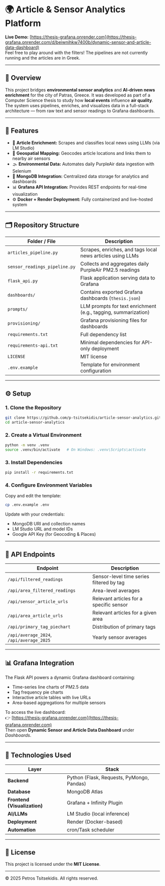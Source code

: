 # 🌍 Article & Sensor Analytics Platform

**Live Demo:** [https://thesis-grafana.onrender.com](https://thesis-grafana.onrender.com/d/beiwnihkw7400b/dynamic-sensor-and-article-data-dashboard)  
Feel free to play around with the filters! The pipelines are not currently running and the articles are in Greek.

---

## 🧠 Overview

This project bridges **environmental sensor analytics** and **AI-driven news enrichment** for the city of Patras, Greece.
It was developed as part of a Computer Science thesis to study how **local events** influence **air quality**.
The system uses pipelines, enriches, and visualizes data in a full-stack architecture — from raw text and sensor readings to Grafana dashboards.

---

## 🚀 Features

- 📰 **Article Enrichment:** Scrapes and classifies local news using LLMs (via LM Studio)
- 📍 **Geospatial Mapping:** Geocodes article locations and links them to nearby air sensors
- 🌫️ **Environmental Data:** Automates daily PurpleAir data ingestion with Selenium
- 🧩 **MongoDB Integration:** Centralized data storage for analytics and dashboards
- 📊 **Grafana API Integration:** Provides REST endpoints for real-time visualization
- ⚙️ **Docker + Render Deployment:** Fully containerized and live-hosted system

---

## 🗂️ Repository Structure

| Folder / File | Description |
|----------------|-------------|
| `articles_pipeline.py` | Scrapes, enriches, and tags local news articles using LLMs |
| `sensor_readings_pipeline.py` | Collects and aggregates daily PurpleAir PM2.5 readings |
| `flask_api.py` | Flask application serving data to Grafana |
| `dashboards/` | Contains exported Grafana dashboards (`thesis.json`) |
| `prompts/` | LLM prompts for text enrichment (e.g., tagging, summarization) |
| `provisioning/` | Grafana provisioning files for dashboards |
| `requirements.txt` | Full dependency list |
| `requirements-api.txt` | Minimal dependencies for API-only deployment |
| `LICENSE` | MIT license |
| `.env.example` | Template for environment configuration |

---

## ⚙️ Setup

### 1. Clone the Repository
```bash
git clone https://github.com/p-tsitsekidis/article-sensor-analytics.git
cd article-sensor-analytics
```

### 2. Create a Virtual Environment
```bash
python -m venv .venv
source .venv/bin/activate   # On Windows: .venv\Scripts\activate
```

### 3. Install Dependencies
```bash
pip install -r requirements.txt
```

### 4. Configure Environment Variables
Copy and edit the template:
```bash
cp .env.example .env
```
Update with your credentials:
- MongoDB URI and collection names  
- LM Studio URL and model IDs  
- Google API Key (for Geocoding & Places)

---

## 🔗 API Endpoints

| Endpoint | Description |
|-----------|-------------|
| `/api/filtered_readings` | Sensor-level time series filtered by tag |
| `/api/area_filtered_readings` | Area-level averages |
| `/api/sensor_article_urls` | Relevant articles for a specific sensor |
| `/api/area_article_urls` | Relevant articles for a given area |
| `/api/primary_tag_piechart` | Distribution of primary tags |
| `/api/average_2024`, `/api/average_2025` | Yearly sensor averages |

---

## 📊 Grafana Integration

The Flask API powers a dynamic Grafana dashboard containing:
- Time-series line charts of PM2.5 data  
- Tag frequency pie charts  
- Interactive article tables with live URLs  
- Area-based aggregations for multiple sensors

To access the live dashboard:  
👉 [https://thesis-grafana.onrender.com](https://thesis-grafana.onrender.com)  
Then open **Dynamic Sensor and Article Data Dashboard** under *Dashboards*.

---

## 🧠 Technologies Used

| Layer | Stack |
|-------|--------|
| **Backend** | Python (Flask, Requests, PyMongo, Pandas) |
| **Database** | MongoDB Atlas |
| **Frontend (Visualization)** | Grafana + Infinity Plugin |
| **AI/LLMs** | LM Studio (local inference) |
| **Deployment** | Render (Docker-based) |
| **Automation** | cron/Task scheduler |

---

## 📜 License

This project is licensed under the **MIT License**.

---

© 2025 Petros Tsitsekidis. All rights reserved.
